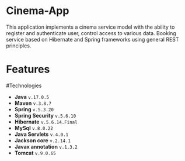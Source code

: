 ﻿# Cinema-App
This application implements a cinema service model with the ability to register and authenticate user, control access to various data. Booking service based on Hibernate and Spring frameworks using general REST principles.
# Features
#Technologies
- **Java** `v.17.0.5`
- **Maven** `v.3.8.7`
- **Spring** `v.5.3.20`
- **Spring Security** `v.5.6.10`
- **Hibernate** `v.5.6.14.Final`
- **MySql** `v.8.0.22`
- **Java Servlets** `v.4.0.1`
- **Jackson core** `v.2.14.1`
- **Javax annotation** `v.1.3.2`
- **Tomcat** `v.9.0.65`
